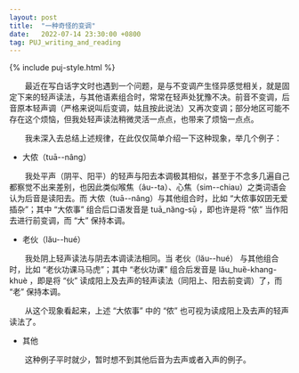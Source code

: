 ```yaml
---
layout: post
title:  "一种奇怪的变调"
date:   2022-07-14 23:30:00 +0800
tag: PUJ_writing_and_reading
---
```


{% include puj-style.html %}
<!-- 此段注释掉，开自己同学玩笑不太好。。。 :) -->
<!-- &emsp;&emsp;我有一位同学，虽然同窗多年，每次叫他的名字总感觉怪怪的，前几年才猛然醒悟，原来大家呼他名号都不变调。有一种玩笑叫做“我叫你名字不变调”，能让人一直在他人心里莫名地怪异，也不知当时是谁先开的头，结果就一直延续至今，真害人。-->

&emsp;&emsp;最近在写白话字文时也遇到一个问题，是与不变调产生怪异感觉相关，就是固定下来的轻声读法，与其他语素组合时，常常在轻声处犹豫不决。前音不变调，后音原本轻声调（严格来说叫后变调，姑且按此说法）又再次变调；部分地区可能不存在这个烦恼，但我处轻声读法稍微灵活一点点，也带来了烦恼一点点。

&emsp;&emsp;我未深入去总结上述规律，在此仅仅简单介绍一下这种现象，举几个例子：

+ 大侬（tuā&#x002D;&#x002D;nâng）

&emsp;&emsp;我处平声（阴平、阳平）的轻声与阳去本调极其相似，甚至于不念多几遍自己都察觉不出来差别，也因此类似喉焦（âu&#x002D;&#x002D;ta）、心焦（sim&#x002D;&#x002D;chiau）之类词语会认为后音是读阳去。而 大侬（tuā&#x002D;&#x002D;nâng）与其他组合时，比如 “大侬事奴囝无爱插杂”；其中 “大侬事” 组合后口语发音是 tuā_nȁng-sṳ̄ ，即也许是将 “侬” 当作阳去进行前变调，而 “大” 保持本调。

+ 老伙（lău&#x002D;&#x002D;hué）

&emsp;&emsp;我处阴上轻声读法与阴去本调读法相同。当 老伙（lău&#x002D;&#x002D;hué） 与其他组合时，比如 “老伙功课马马虎”；其中 “老伙功课” 组合后发音是 lău_huȅ-khang-khuè ，即是将 “伙” 读成阳上及去声的轻声读法（同阳上、阳去前变调）了，而 “老” 保持本调。

&emsp;&emsp;从这个现象看起来，上述 “大侬事” 中的 “侬” 也可视为读成阳上及去声的轻声读法了。

+ 其他

&emsp;&emsp;这种例子平时就少，暂时想不到其他后音为去声或者入声的例子。

